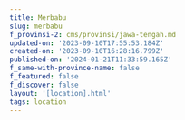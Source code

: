 ```yaml
---
title: Merbabu
slug: merbabu
f_provinsi-2: cms/provinsi/jawa-tengah.md
updated-on: '2023-09-10T17:55:53.184Z'
created-on: '2023-09-10T16:28:16.799Z'
published-on: '2024-01-21T11:33:59.165Z'
f_same-with-province-name: false
f_featured: false
f_discover: false
layout: '[location].html'
tags: location
---
```



